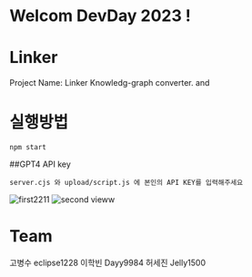 # Welcom DevDay 2023 ! 
# Linker
Project Name: Linker Knowledg-graph converter.
and 
# 실행방법
```
npm start
```
##GPT4 API key
```
server.cjs 와 upload/script.js 에 본인의 API KEY를 입력해주세요
```

![first2211](https://github.com/eclipse1228/Linker-Knowledge-graph-Converter-/assets/107296751/c53db6d1-25f3-4234-a85a-ea33c2ece81a)
![second vieww](https://github.com/eclipse1228/Linker-Knowledge-graph-Converter-/assets/107296751/ead16bb1-46f6-4e58-9495-2b1299b7639d)



# Team
고병수 eclipse1228
이학빈 Dayy9984
허세진 Jelly1500
